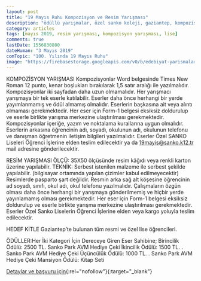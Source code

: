 ```yaml
---
layout: post
title: "19 Mayıs Ruhu Kompozisyon ve Resim Yarışması"
description: "ödüllü yarışmalar, özel sanko koleji, gaziantep, kompozisyon yarışmaları"
category: articles
tags: [mayıs 2019, resim yarışması, kompozisyon yarışması, lise]
comments: true
lastDate: 1556830800
dateHuman: "3 Mayıs 2019"
comTopic: "100. Yılında 19 Mayıs Ruhu"
image: "https://firebasestorage.googleapis.com/v0/b/edebiyat-yarismalari.appspot.com/o/19-mayis-kompozisyon-resim-yarismasi.jpg?alt=media&token=3d83fd13-f106-42e3-a570-c9def23ac537"
---
```


KOMPOZİSYON YARIŞMASI
  Kompozisyonlar Word belgesinde Times New Roman 12 punto, kenar boşlukları
bırakılarak 1,5 satır aralığı ile yazılmalıdır.
  Kompozisyonlar iki sayfadan daha uzun olmamalıdır.
  Her yarışmacı yarışmaya bir tek eserle katılabilir.
  Eserler daha önce herhangi bir yerde yayımlanmamış ve ödül almamış olmalıdır.
  Eserlerin başkasına ait veya alıntı olmaması gerekmektedir.
  Her eser için Form-1 belgesi eksiksiz doldurulup ve eserle birlikte yarışma merkezine
ulaştırılması gerekmektedir.
  Kompozisyonlar içeriğe, yazım ve noktalama kurallarına uygun olmalıdır.
  Eserlerin arkasına öğrencinin adı, soyadı, okulunun adı, okulunun telefonu ve danışman
öğretmenin iletişim bilgileri yazılmalıdır.
  Eserler Özel SANKO Liseleri Öğrenci İşlerine elden teslim edilecektir ya da
19mayis@sanko.k12.tr mail adresine gönderilecektir.

RESİM YARIŞMASI
  ÖLÇÜ: 35X50 ölçüsünde resim kâğıdı veya renkli karton üzerine yapılabilir.
  TEKNİK: Serbest istenilen malzeme ile serbest şekilde yapılabilir. (bilgisayar ortamında
yapılan çizimler kabul edilmeyecektir)
  Resimlerde pasparto şart değildir.
  Resmin arka sağ alt köşesine öğrencinin ad soyadı, sınıfı, okul adı, okul telefonu
yazılmalıdır.
  Çalışmaların özgün olması daha önce herhangi bir yarışmaya gönderilmemiş ve hiçbir
yerde yayınlamamış olması gerekmektedir.
  Her eser için Form-1 belgesi eksiksiz doldurulup ve eserle birlikte yarışma merkezine
ulaştırılması gerekmektedir.
  Eserler Özel Sanko Liselerin Öğrenci İşlerine elden veya kargo yoluyla teslim edilecektir.

HEDEF KİTLE
Gaziantep’te bulunan tüm resmi ve özel lise öğrencileri.

ÖDÜLLER:Her İki Kategori İçin Dereceye Giren Eser Sahibine;
  Birincilik Ödülü: 2500 TL. Sanko Park AVM Hediye Çeki
  İkincilik Ödülü: 1500 TL. . Sanko Park AVM Hediye Çeki
  Üçüncülük Ödülü: 1000 TL. . Sanko Park AVM Hediye Çeki
  Mansiyon Ödülü: Kitap Seti

[Detaylar ve başvuru için](http://www.sanko.k12.tr/ortaokul/duyuru.aspx?id=2151?utm_source=edebiyatyarismalari.com&utm_medium=affiliate&utm_campaign=cpc){:rel="nofollow"}{:target="_blank"}
